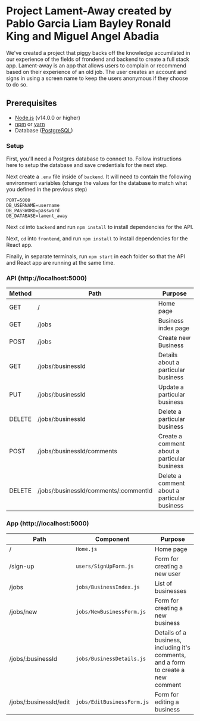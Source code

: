 # Project Lament-Away created by Pablo Garcia Liam Bayley Ronald King and Miguel Angel Abadia 
We've created a project that piggy backs off the knowledge accumilated in our experience of the fields of frondend and backend to create a full stack app. Lament-away is an app that allows users to complain or recommend based on their experience of an old job. The user creates an account and signs in using a screen name to keep the users anonymous if they choose to do so.

## Prerequisites 

- [Node.js](https://nodejs.org/) (v14.0.0 or higher)
- [npm](https://www.npmjs.com/) or [yarn](https://yarnpkg.com/)
- Database ([PostgreSQL](https://www.postgresql.org/))

### Setup
First, you'll need a Postgres database to connect to. Follow instructions here to setup the database and save credentials for the next step.

Next create a `.env` file inside of `backend`. It will need to contain the following environment variables (change the values for the database to match what you defined in the previous step)
```
PORT=5000
DB_USERNAME=username 
DB_PASSWORD=password
DB_DATABASE=lament_away
```

Next `cd` into `backend` and run `npm install` to install dependencies for the API.

Next, `cd` into `frontend`, and run `npm install` to install dependencies for the React app.

Finally, in separate terminals, run `npm start` in each folder so that the API and React app are running at the same time.

### API (http://localhost:5000)
| Method | Path                                 | Purpose                                   |
| ------ | ------------------------------------ | ----------------------------------------- |
| GET    | /                                    | Home page                                 |
| GET    | /jobs                              | Business index page                         |
| POST   | /jobs                              | Create new Business                          |
| GET    | /jobs/:businessId                     | Details about a particular business          |
| PUT    | /jobs/:businessId                     | Update a particular business                 |
| DELETE | /jobs/:businessId                     | Delete a particular business                 |
| POST   | /jobs/:businessId/comments            | Create a comment about a particular business |
| DELETE | /jobs/:businessId/comments/:commentId | Delete a comment about a particular business |


### App (http://localhost:5000)
| Path                  | Component                 | Purpose                                                                         |
| --------------------- | ------------------------- | ------------------------------------------------------------------------------- |
| /                     | `Home.js`                 | Home page                                                                       |
| /sign-up              | `users/SignUpForm.js`     | Form for creating a new user                                                    |
| /jobs               | `jobs/BusinessIndex.js`    | List of businesses                                                                  |
| /jobs/new           | `jobs/NewBusinessForm.js`  | Form for creating a new business                                                   |
| /jobs/:businessId      | `jobs/BusinessDetails.js`  | Details of a business, including it's comments, and a form to create a new comment |
| /jobs/:businessId/edit | `jobs/EditBusinessForm.js` | Form for editing a business                                                        |